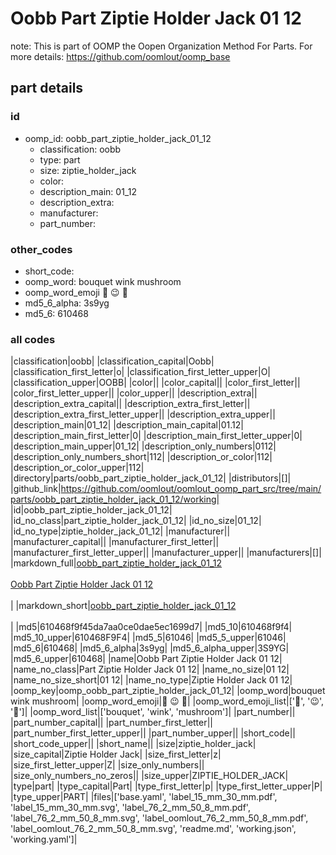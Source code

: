 # Oobb Part Ziptie Holder Jack 01 12  

note: This is part of OOMP the Oopen Organization Method For Parts. For more details: https://github.com/oomlout/oomp_base

##  part details





### id
* oomp_id: oobb_part_ziptie_holder_jack_01_12
  * classification: oobb
  * type: part
  * size: ziptie_holder_jack
  * color: 
  * description_main: 01_12
  * description_extra: 
  * manufacturer: 
  * part_number: 

### other_codes
* short_code: 
* oomp_word: bouquet wink mushroom
* oomp_word_emoji :bouquet: :wink: :mushroom:
* md5_6_alpha: 3s9yg
* md5_6: 610468

### all codes 
|classification|oobb|
|classification_capital|Oobb|
|classification_first_letter|o|
|classification_first_letter_upper|O|
|classification_upper|OOBB|
|color||
|color_capital||
|color_first_letter||
|color_first_letter_upper||
|color_upper||
|description_extra||
|description_extra_capital||
|description_extra_first_letter||
|description_extra_first_letter_upper||
|description_extra_upper||
|description_main|01_12|
|description_main_capital|01.12|
|description_main_first_letter|0|
|description_main_first_letter_upper|0|
|description_main_upper|01_12|
|description_only_numbers|0112|
|description_only_numbers_short|112|
|description_or_color|112|
|description_or_color_upper|112|
|directory|parts/oobb_part_ziptie_holder_jack_01_12|
|distributors|[]|
|github_link|https://github.com/oomlout/oomlout_oomp_part_src/tree/main/parts/oobb_part_ziptie_holder_jack_01_12/working|
|id|oobb_part_ziptie_holder_jack_01_12|
|id_no_class|part_ziptie_holder_jack_01_12|
|id_no_size|01_12|
|id_no_type|ziptie_holder_jack_01_12|
|manufacturer||
|manufacturer_capital||
|manufacturer_first_letter||
|manufacturer_first_letter_upper||
|manufacturer_upper||
|manufacturers|[]|
|markdown_full|[oobb_part_ziptie_holder_jack_01_12](https://github.com/oomlout/oomlout_oomp_part_src/tree/main/parts/oobb_part_ziptie_holder_jack_01_12/working)<br>[](https://github.com/oomlout/oomlout_oomp_part_src/tree/main/parts/oobb_part_ziptie_holder_jack_01_12/working)<br>[Oobb Part Ziptie Holder Jack 01 12](https://github.com/oomlout/oomlout_oomp_part_src/tree/main/parts/oobb_part_ziptie_holder_jack_01_12/working)<br><br>|
|markdown_short|[oobb_part_ziptie_holder_jack_01_12](https://github.com/oomlout/oomlout_oomp_part_src/tree/main/parts/oobb_part_ziptie_holder_jack_01_12/working)<br><br>|
|md5|610468f9f45da7aa0ce0dae5ec1699d7|
|md5_10|610468f9f4|
|md5_10_upper|610468F9F4|
|md5_5|61046|
|md5_5_upper|61046|
|md5_6|610468|
|md5_6_alpha|3s9yg|
|md5_6_alpha_upper|3S9YG|
|md5_6_upper|610468|
|name|Oobb Part Ziptie Holder Jack 01 12|
|name_no_class|Part Ziptie Holder Jack 01 12|
|name_no_size|01 12|
|name_no_size_short|01 12|
|name_no_type|Ziptie Holder Jack 01 12|
|oomp_key|oomp_oobb_part_ziptie_holder_jack_01_12|
|oomp_word|bouquet wink mushroom|
|oomp_word_emoji|:bouquet: :wink: :mushroom:|
|oomp_word_emoji_list|[':bouquet:', ':wink:', ':mushroom:']|
|oomp_word_list|['bouquet', 'wink', 'mushroom']|
|part_number||
|part_number_capital||
|part_number_first_letter||
|part_number_first_letter_upper||
|part_number_upper||
|short_code||
|short_code_upper||
|short_name||
|size|ziptie_holder_jack|
|size_capital|Ziptie Holder Jack|
|size_first_letter|z|
|size_first_letter_upper|Z|
|size_only_numbers||
|size_only_numbers_no_zeros||
|size_upper|ZIPTIE_HOLDER_JACK|
|type|part|
|type_capital|Part|
|type_first_letter|p|
|type_first_letter_upper|P|
|type_upper|PART|
|files|['base.yaml', 'label_15_mm_30_mm.pdf', 'label_15_mm_30_mm.svg', 'label_76_2_mm_50_8_mm.pdf', 'label_76_2_mm_50_8_mm.svg', 'label_oomlout_76_2_mm_50_8_mm.pdf', 'label_oomlout_76_2_mm_50_8_mm.svg', 'readme.md', 'working.json', 'working.yaml']|
